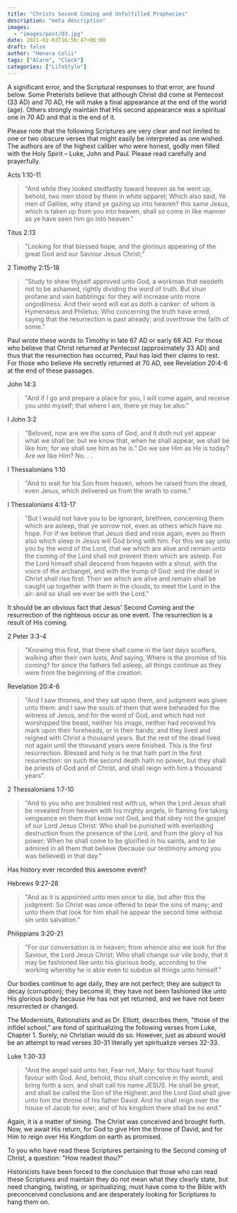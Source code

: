 ```yaml
---
title: "Christs Second Coming and Unfulfilled Prophecies"
description: "meta description"
images:
  - "images/post/03.jpg"
date: 2021-02-03T16:56:47+06:00
draft: false
author: "Henara Colii"
tags: ["Alarm", "Clock"]
categories: ["LifeStyle"]
---
```


A significant error, and the Scriptural responses to that error, are found below.
Some Preterists believe that although Christ did come at Pentecost (33 AD) and 70 AD, He will make a final appearance at the end of the world (age). Others strongly maintain that His second appearance was a spiritual one in 70 AD and that is the end of it.

Please note that the following Scriptures are very clear and not limited to one or two obscure verses that might easily be interpreted as one wished. The authors are of the highest caliber who were honest, godly men filled with the Holy Spirit – Luke, John and Paul. Please read carefully and prayerfully.

Acts 1:10-11

> "And while they looked stedfastly toward heaven as he went up, behold, two men stood by them in white apparel; Which also said, Ye men of Galilee, why stand ye gazing up into heaven? this same Jesus, which is taken up from you into heaven, shall so come in like manner as ye have seen him go into heaven."

Titus 2:13

> "Looking for that blessed hope, and the glorious appearing of the great God and our Saviour Jesus Christ;"

2 Timothy 2:15-18

> "Study to shew thyself approved unto God, a workman that needeth not to be ashamed, rightly dividing the word of truth. But shun profane and vain babblings: for they will increase unto more ungodliness. And their word will eat as doth a canker: of whom is Hymenaeus and Philetus; Who concerning the truth have erred, saying that the resurrection is past already; and overthrow the faith of some."

Paul wrote these words to Timothy in late 67 AD or early 68 AD. For those who believe that Christ returned at Pentecost (approximately 33 AD) and thus that the resurrection has occurred, Paul has laid their claims to rest. For those who believe He secretly returned at 70 AD, see Revelation 20:4-6 at the end of these passages.

John 14:3

> "And if I go and prepare a place for you, I will come again, and receive you unto myself; that where I am, there ye may be also."

I John 3:2

> "Beloved, now are we the sons of God, and it doth not yet appear what we shall be: but we know that, when he shall appear, we shall be like him; for we shall see him as he is."
> Do we see Him as He is today? Are we like Him? No. . .

I Thessalonians 1:10

> "And to wait for his Son from heaven, whom he raised from the dead, even Jesus, which delivered us from the wrath to come."

I Thessalonians 4:13-17

> "But I would not have you to be ignorant, brethren, concerning them which are asleep, that ye sorrow not, even as others which have no hope. For if we believe that Jesus died and rose again, even so them also which sleep in Jesus will God bring with him. For this we say unto you by the word of the Lord, that we which are alive and remain unto the coming of the Lord shall not prevent them which are asleep. For the Lord himself shall descend from heaven with a shout, with the voice of the archangel, and with the trump of God: and the dead in Christ shall rise first: Then we which are alive and remain shall be caught up together with them in the clouds, to meet the Lord in the air: and so shall we ever be with the Lord."

It should be an obvious fact that Jesus' Second Coming and the resurrection of the righteous occur as one event. The resurrection is a result of His coming.

2 Peter 3:3-4

> "Knowing this first, that there shall come in the last days scoffers, walking after their own lusts, And saying, Where is the promise of his coming? for since the fathers fell asleep, all things continue as they were from the beginning of the creation.

Revelation 20:4-6

> "And I saw thrones, and they sat upon them, and judgment was given unto them: and I saw the souls of them that were beheaded for the witness of Jesus, and for the word of God, and which had not worshipped the beast, neither his image, neither had received his mark upon their foreheads, or in their hands; and they lived and reigned with Christ a thousand years. But the rest of the dead lived not again until the thousand years were finished. This is the first resurrection. Blessed and holy is he that hath part in the first resurrection: on such the second death hath no power, but they shall be priests of God and of Christ, and shall reign with him a thousand years".

2 Thessalonians 1:7-10

> "And to you who are troubled rest with us, when the Lord Jesus shall be revealed from heaven with his mighty angels, In flaming fire taking vengeance on them that know not God, and that obey not the gospel of our Lord Jesus Christ: Who shall be punished with everlasting destruction from the presence of the Lord, and from the glory of his power; When he shall come to be glorified in his saints, and to be admired in all them that believe (because our testimony among you was believed) in that day."

Has history ever recorded this awesome event?

Hebrews 9:27-28

> "And as it is appointed unto men once to die, but after this the judgment: So Christ was once offered to bear the sins of many; and unto them that look for him shall he appear the second time without sin unto salvation."

Philippians 3:20-21

> "For our conversation is in heaven; from whence also we look for the Saviour, the Lord Jesus Christ: Who shall change our vile body, that it may be fashioned like unto his glorious body, according to the working whereby he is able even to subdue all things unto himself."

Our bodies continue to age daily, they are not perfect; they are subject to decay (corruption); they become ill; they have not been fashioned like unto His glorious body because He has not yet returned, and we have not been resurrected or changed.

The Modernists, Rationalists and as Dr. Elliott, describes them, "those of the infidel school," are fond of spiritualizing the following verses from Luke, Chapter 1. Surely, no Christian would do so. However, just as absurd would be an attempt to read verses 30-31 literally yet spiritualize verses 32-33.

Luke 1:30-33

> "And the angel said unto her, Fear not, Mary: for thou hast found favour with God. And, behold, thou shalt conceive in thy womb, and bring forth a son, and shalt call his name JESUS. He shall be great, and shall be called the Son of the Highest: and the Lord God shall give unto him the throne of his father David: And he shall reign over the house of Jacob for ever; and of his kingdom there shall be no end."

Again, it is a matter of timing. The Christ was conceived and brought forth. Now, we await His return, for God to give Him the throne of David, and for Him to reign over His Kingdom on earth as promised.

To you who have read these Scriptures pertaining to the Second coming of Christ, a question: "How readest thou?"

Historicists have been forced to the conclusion that those who can read these Scriptures and maintain they do not mean what they clearly state, but need changing, twisting, or spiritualizing, must have come to the Bible with preconceived conclusions and are desperately looking for Scriptures to hang them on.
